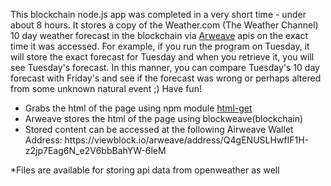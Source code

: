 <html>
<p>
This blockchain node.js app was completed in a very short time - under about 8 hours. It stores a copy of the Weather.com (The Weather Channel) 10 day weather forecast in the blockchain via <a href="https://docs.arweave.org/developers/">Arweave</a> apis on the exact time it was accessed. For example, if you run the program on Tuesday, it will store the exact forecast for Tuesday and when you retrieve it, you will see Tuesday's forecast. In this manner, you can compare Tuesday's 10 day forecast with Friday's and see if the forecast was wrong or perhaps altered from some unknown natural event ;) Have fun!
</p>
<p>
  <ul>
  <li>Grabs the html of the page using npm module <a href="https://www.npmjs.com/package/html-get">html-get</a></li>
  <li>Arweave stores the html of the page using blockweave(blockchain)</li>
  <li>Stored content can be accessed at the following Airweave Wallet Address: https://viewblock.io/arweave/address/Q4gENUSLHwfIF1H-z2jp7Eag6N_e2V6bbBahYW-6leM</li>
  </ul>
</p>
</html>

*Files are available for storing api data from openweather as well
